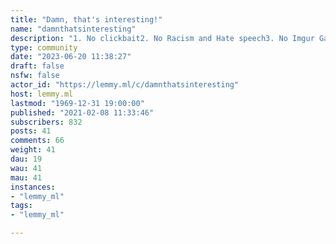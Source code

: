 ```yaml
---
title: "Damn, that's interesting!" 
name: "damnthatsinteresting"
description: "1. No clickbait2. No Racism and Hate speech3. No Imgur Gallery Links4. No Infographics5. Moderator Discretion6. Repost Guidelines7. No videos over 15 minutes long8. No Photoshopped posts9. Image w/ text posts must be sourced in comments"
type: community
date: "2023-06-20 11:38:27"
draft: false
nsfw: false
actor_id: "https://lemmy.ml/c/damnthatsinteresting"
host: lemmy.ml
lastmod: "1969-12-31 19:00:00"
published: "2021-02-08 11:33:46"
subscribers: 832
posts: 41
comments: 66
weight: 41
dau: 19
wau: 41
mau: 41
instances:
- "lemmy_ml"
tags: 
- "lemmy_ml"

---
```


